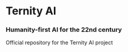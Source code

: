 # Ternity AI
### Humanity-first AI for the 22nd century
Official repository for the Ternity AI project

